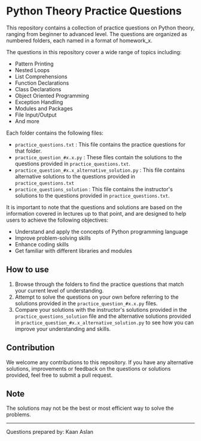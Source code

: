 # Python Theory Practice Questions

This repository contains a collection of practice questions on Python theory, ranging from beginner to advanced level. 
The questions are organized as numbered folders, each named in a format of homework_x.

The questions in this repository cover a wide range of topics including:

* Pattern Printing
* Nested Loops
* List Comprehensions
* Function Declarations
* Class Declarations
* Object Oriented Programming
* Exception Handling
* Modules and Packages
* File Input/Output
* And more

Each folder contains the following files:

* `practice_questions.txt` : This file contains the practice questions for that folder.
* `practice_question_#x.x.py` : These files contain the solutions to the questions provided in 
`practice_questions.txt`.
* `practice_question_#x.x_alternative_solution.py` : This file contains alternative solutions to the questions 
provided in `practice_questions.txt`
* `practice_questions_solution` : This file contains the instructor's solutions to the questions provided in 
`practice_questions.txt`.

It is important to note that the questions and solutions are based on the information covered in lectures up to that 
point, and are designed to help users to achieve the following objectives:

* Understand and apply the concepts of Python programming language
* Improve problem-solving skills
* Enhance coding skills
* Get familiar with different libraries and modules

## How to use

1. Browse through the folders to find the practice questions that match your current level of understanding.
2. Attempt to solve the questions on your own before referring to the solutions provided in the 
`practice_question_#x.x.py` files.
3. Compare your solutions with the instructor's solutions provided in the `practice_questions_solution` file and the 
alternative solutions provided in `practice_question_#x.x_alternative_solution.py` to see how you can improve your 
understanding and skills.

## Contribution

We welcome any contributions to this repository. If you have any alternative solutions, improvements or feedback on 
the questions or solutions provided, feel free to submit a pull request.

## Note

The solutions may not be the best or most efficient way to solve the problems.

----

Questions prepared by: Kaan Aslan

